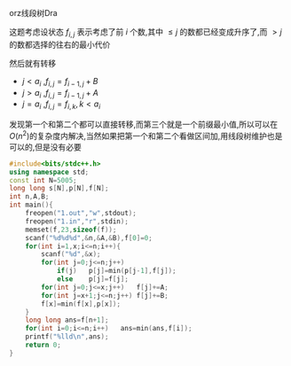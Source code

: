 orz线段树Dra

这题考虑设状态 $f_{i,j}$ 表示考虑了前 $i$ 个数,其中 $\le j$ 的数都已经变成升序了,而 $>j$ 的数都选择的往右的最小代价

然后就有转移

* $j< a_i$ ,$f_{i,j}=f_{i-1,j} + B$ 
* $j> a_i$ ,$f_{i,j}=f_{i-1,j} + A$
* $j = a_i$ ,$f_{i,j}=f_{i,k},k<a_i$

发现第一个和第二个都可以直接转移,而第三个就是一个前缀最小值,所以可以在
$O(n^2)$的复杂度内解决,当然如果把第一个和第二个看做区间加,用线段树维护也是可以的,但是没有必要

```cpp
#include<bits/stdc++.h>
using namespace std;
const int N=5005;
long long s[N],p[N],f[N];
int n,A,B;
int main(){
	freopen("1.out","w",stdout);
	freopen("1.in","r",stdin);
	memset(f,23,sizeof(f));
	scanf("%d%d%d",&n,&A,&B),f[0]=0;
	for(int i=1,x;i<=n;i++){
		scanf("%d",&x);
		for(int j=0;j<=n;j++)
			if(j)	p[j]=min(p[j-1],f[j]);
			else	p[j]=f[j];
		for(int j=0;j<=x;j++)	f[j]+=A;
		for(int j=x+1;j<=n;j++)	f[j]+=B;
		f[x]=min(f[x],p[x]);
	}
	long long ans=f[n+1];
	for(int i=0;i<=n;i++)	ans=min(ans,f[i]);
	printf("%lld\n",ans);
	return 0;
}

```